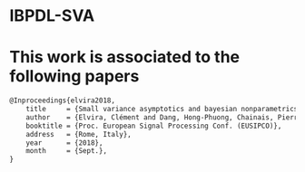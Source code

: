 # IBPDL-SVA


# This work is associated to the following papers

``` latex
@Inproceedings{elvira2018,
    title     = {Small variance asymptotics and bayesian nonparametrics for dictionary learning},
    author    = {Elvira, Clément and Dang, Hong-Phuong, Chainais, Pierre},
    booktitle = {Proc. European Signal Processing Conf. (EUSIPCO)},
    address   = {Rome, Italy},
    year      = {2018},
    month     = {Sept.},
}
```
